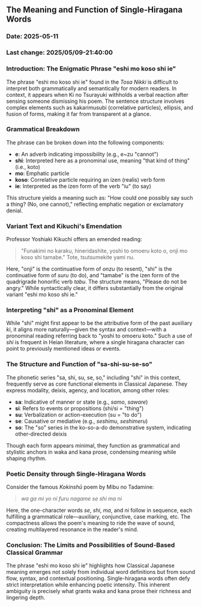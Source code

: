 ## The Meaning and Function of Single-Hiragana Words

### Date: 2025-05-11

### Last change: 2025/05/09-21:40:00

### Introduction: The Enigmatic Phrase "eshi mo koso shi ie"

The phrase "eshi mo koso shi ie" found in the _Tosa Nikki_ is difficult to interpret both grammatically and semantically for modern readers. In context, it appears when Ki no Tsurayuki withholds a verbal reaction after sensing someone dismissing his poem. The sentence structure involves complex elements such as kakarimusubi (correlative particles), ellipsis, and fusion of forms, making it far from transparent at a glance.

### Grammatical Breakdown

The phrase can be broken down into the following components:

- **e**: An adverb indicating impossibility (e.g., e\~zu "cannot")
- **shi**: Interpreted here as a pronominal use, meaning "that kind of thing" (i.e., koto)
- **mo**: Emphatic particle
- **koso**: Correlative particle requiring an izen (realis) verb form
- **ie**: Interpreted as the izen form of the verb "iu" (to say)

This structure yields a meaning such as: "How could one possibly say such a thing? (No, one cannot)," reflecting emphatic negation or exclamatory denial.

### Variant Text and Kikuchi's Emendation

Professor Yoshiaki Kikuchi offers an emended reading:

> "Funakimi no karaku, hineridashite, yoshi to omoeru koto o, onji mo koso shi tamabe." Tote, tsutsumekite yami nu.

Here, "onji" is the continuative form of _onzu_ (to resent), "shi" is the continuative form of _suru_ (to do), and "tamabe" is the izen form of the quadrigrade honorific verb _tabu_. The structure means, "Please do not be angry." While syntactically clear, it differs substantially from the original variant "eshi mo koso shi ie."

### Interpreting "shi" as a Pronominal Element

While "shi" might first appear to be the attributive form of the past auxiliary _ki_, it aligns more naturally—given the syntax and context—with a pronominal reading referring back to "yoshi to omoeru koto." Such a use of _shi_ is frequent in Heian literature, where a single hiragana character can point to previously mentioned ideas or events.

### The Structure and Function of "sa-shi-su-se-so"

The phonetic series "sa, shi, su, se, so," including "shi" in this context, frequently serve as core functional elements in Classical Japanese. They express modality, deixis, agency, and location, among other roles:

- **sa**: Indicative of manner or state (e.g., _samo_, _saware_)
- **si**: Refers to events or propositions (shi/si = "thing")
- **su**: Verbalization or action-execution (su = "to do")
- **se**: Causative or mediative (e.g., _seshimu_, _seshimeru_)
- **so**: The "so" series in the ko-so-a-do demonstrative system, indicating other-directed deixis

Though each form appears minimal, they function as grammatical and stylistic anchors in waka and kana prose, condensing meaning while shaping rhythm.

### Poetic Density through Single-Hiragana Words

Consider the famous _Kokinshū_ poem by Mibu no Tadamine:

> _wa ga mi yo ni furu nagame se shi ma ni_

Here, the one-character words _se_, _shi_, _ma_, and _ni_ follow in sequence, each fulfilling a grammatical role—auxiliary, conjunctive, case marking, etc. The compactness allows the poem's meaning to ride the wave of sound, creating multilayered resonance in the reader's mind.

### Conclusion: The Limits and Possibilities of Sound-Based Classical Grammar

The phrase "eshi mo koso shi ie" highlights how Classical Japanese meaning emerges not solely from individual word definitions but from sound flow, syntax, and contextual positioning. Single-hiragana words often defy strict interpretation while enhancing poetic intensity. This inherent ambiguity is precisely what grants waka and kana prose their richness and lingering depth.
